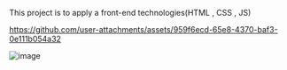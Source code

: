 This project is to apply a front-end technologies(HTML , CSS , JS)



https://github.com/user-attachments/assets/959f6ecd-65e8-4370-baf3-0e111b054a32

![image](https://github.com/user-attachments/assets/bd0b36a3-409c-4c62-9a7c-d78e95408f76)
